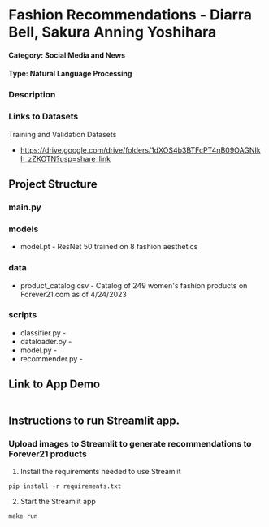 # Fashion Recommendations - Diarra Bell, Sakura Anning Yoshihara

#### Category: Social Media and News
#### Type: Natural Language Processing

### Description 
<Insert Description>


### Links to Datasets
Training and Validation Datasets
- https://drive.google.com/drive/folders/1dXOS4b3BTFcPT4nB09OAGNIkh_zZKOTN?usp=share_link


## Project Structure

### main.py
<insert description>

### models
- model.pt - ResNet 50 trained on 8 fashion aesthetics 

### data
- product_catalog.csv - Catalog of 249 women's fashion products on Forever21.com as of 4/24/2023

### scripts
- classifier.py - 
- dataloader.py - 
- model.py - 
- recommender.py - 

## Link to App Demo
```

```
## Instructions to run Streamlit app. 
### Upload images to Streamlit to generate recommendations to Forever21 products 
1. Install the requirements needed to use Streamlit
```
pip install -r requirements.txt
```
2. Start the Streamlit app
```
make run
```
